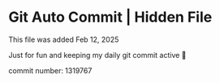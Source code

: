 # Git Auto Commit | Hidden File

This file was added Feb 12, 2025

Just for fun and keeping my daily git commit active 🤪

commit number: 1319767
